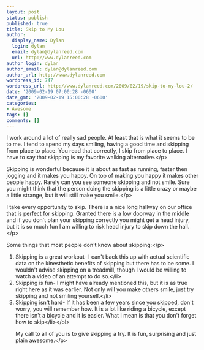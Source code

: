 ```yaml
---
layout: post
status: publish
published: true
title: Skip to My Lou
author:
  display_name: Dylan
  login: dylan
  email: dylan@dylanreed.com
  url: http://www.dylanreed.com
author_login: dylan
author_email: dylan@dylanreed.com
author_url: http://www.dylanreed.com
wordpress_id: 747
wordpress_url: http://www.dylanreed.com/2009/02/19/skip-to-my-lou-2/
date: '2009-02-19 07:00:28 -0600'
date_gmt: '2009-02-19 15:00:28 -0600'
categories:
- Awesome
tags: []
comments: []
---
```

<p>I work around a lot of really sad people. At least that is what it seems to be to me. I tend to spend my days smiling, having a good time and skipping from place to place. You read that correctly, I skip from place to place. I have to say that skipping is my favorite walking alternative.<&#47;p>
<p>Skipping is wonderful because it is about as fast as running, faster then jogging and it makes you happy. On top of making you happy it makes other people happy. Rarely can you see someone skipping and not smile. Sure you might think that the person doing the skipping is a little crazy or maybe a little strange, but it will still make you smile.<&#47;p>
<p>I take every opportunity to skip. There is a nice long hallway on our office that is perfect for skipping. Granted there is a low doorway in the middle and if you don't plan your skipping correctly you might get a head injury, but it is so much fun I am willing to risk head injury to skip down the hall.<&#47;p>
<p>Some things that most people don't know about skipping:<&#47;p>
<ol>
<li>Skipping is a great workout- I can't back this up with actual scientific data on the kinesthetic benefits of skipping but there has to be some. I wouldn't advise skipping on a treadmill, though I would be willing to watch a video of an attempt to do so.<&#47;li>
<li>Skipping is fun- I might have already mentioned this, but it is as true right here as it was earlier. Not only will you make others smile, just try skipping and not smiling yourself.<&#47;li>
<li>Skipping isn't hard- If it has been a few years since you skipped, don't worry, you will remember how. It is a lot like riding a bicycle, except there isn't a bicycle and it is easier. What I mean is that you don't forget how to skip<&#47;li><&#47;ol>
<p>My call to all of you is to give skipping a try. It is fun, surprising and just plain awesome.<&#47;p></p>
